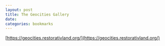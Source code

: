```yaml
---
layout: post
title: The Geocities Gallery 
date: 
categories: bookmarks
---
```


[https://geocities.restorativland.org/](https://geocities.restorativland.org/)
